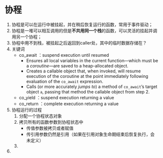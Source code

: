 # 协程

1. 协程是可以在运行中被挂起，并在稍后恢复运行的函数，常用于事件驱动；
2. 协程是一堆可以相互调用的但是**不共用同一个栈**的函数，可以灵活的挂起并调用另一个协程；
3. 协程中用不到栈，被挂起之后返回到caller处，其中的临时数据存储在？
4. 关键词
   - co_await ：suspend execution until resumed
     - Ensures all local variables in the current function—which must be a *coroutine*—are saved to a heap-allocated object.
     - Creates a callable object that, when invoked, will resume execution of the coroutine at the point immediately following evaluation of the `co_await` expression.
     - Calls (or more accurately *jumps to*) a method of `co_await`’s target object `a`, passing that method the callable object from step 2.
   - co_yield ：suspend execution returning a value
   - co_return ：complete execution returning a value
5. 协程运行的过程
   1. 分配一个协程状态对象
   2. 拷贝所有的函数参数到协程状态中
      - 传值参数被拷贝或者赋值
      - 传引用参数仍然是引用（如果在引用对象生命期结束后恢复执行，会未定义）
   3. 
6. 